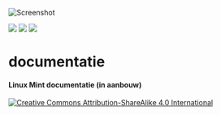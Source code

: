 ![Screenshot](https://i.imgur.com/8OSIkB3.png"Screenshot") 

![](https://img.shields.io/badge/Linux-LinuxMint-brightgreen.svg?style=social&label=documentatie)
![](https://img.shields.io/badge/Linux-CC0-brightgreen.svg?style=social&label=Afbeeldingen)
![](https://img.shields.io/badge/Linux-CC%20BY--ND-brightgreen.svg?style=social&label=Licentie)

# documentatie
#### Linux Mint documentatie (in aanbouw)


[![Creative Commons Attribution-ShareAlike 4.0 International](https://licensebuttons.net/l/by-sa/4.0/88x31.png)](https://creativecommons.org/licenses/by-sa/4.0/)
